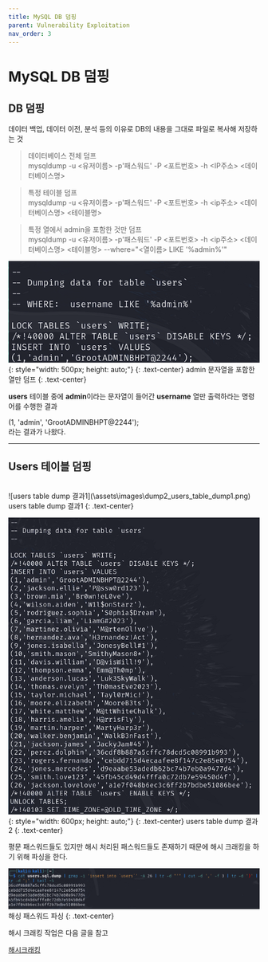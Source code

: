 ```yaml
---
title: MySQL DB 덤핑
parent: Vulnerability Exploitation
nav_order: 3
---
```


# MySQL DB 덤핑

## DB 덤핑

데이터 백업, 데이터 이전, 분석 등의 이유로 DB의 내용을 그대로 파일로 복사해 저장하는 것

> 데이터베이스 전체 덤프<br>
> mysqldump -u <유저이름> -p'패스워드' -P <포트번호> -h <IP주소> <데이터베이스명>

> 특정 테이블 덤프<br>
> mysqldump -u <유저이름> -p'패스워드' -P <포트번호> -h <ip주소> <데이터베이스명> <테이블명>

> 특정 열에서 admin을 포함한 것만 덤프<br>
> mysqldump -u <유저이름> -p'패스워드' -P <포트번호> -h <ip주소> <데이터베이스명> <테이블명> --where="<열이름> LIKE '%admin%'"

![admin문자열 포함한 것만 덤프](\assets\images\mysql\dump1_admin_onlydump.png){: style="width: 500px; height: auto;"}
{: .text-center}
admin 문자열을 포함한 열만 덤프
{: .text-center}

**users** 테이블 중에 **admin**이라는 문자열이 들어간 **username** 열만 출력하라는 명령어를 수행한 결과

(1, 'admin', 'GrootADMINBHPT@2244'); <br>
라는 결과가 나왔다.

---

## Users 테이블 덤핑
<br>
![users table dump 결과1](\assets\images\dump2_users_table_dump1.png)
users table dump 결과1
{: .text-center}

![users table dump 결과2](\assets\images\mysql\dump3_users_table_dump2.png){: style="width: 600px; height: auto;"}
{: .text-center}
users table dump 결과2
{: .text-center}

평문 패스워드들도 있지만 해시 처리된 패스워드들도 존재하기 때문에 해시 크래킹을 하기 위해 파싱을 한다.

![해싱 패스워드 파싱](\assets\images\mysql\dump4_parsing.png)
해싱 패스워드 파싱
{: .text-center}

해시 크래킹 작업은 다음 글을 참고

[해시크래킹](/docs/Vulnerability-Exploitation/해시크래킹)
